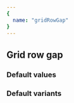 ```yaml
---
{
  name: "gridRowGap"
}
---
```


## Grid row gap

### Default values
<!-- defaults.values.start -->

<!-- defaults.values.end -->


### Default variants
<!-- defaults.variants.start -->

<!-- defaults.variants.end -->
